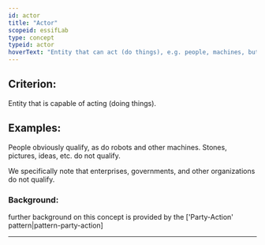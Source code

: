 ```yaml
---
id: actor
title: "Actor"
scopeid: essifLab
type: concept
typeid: actor
hoverText: "Entity that can act (do things), e.g. people, machines, but not organizations."
---
```


## Criterion:
Entity that is capable of acting (doing things).

## Examples:
People obviously qualify, as do robots and other machines. Stones, pictures, ideas, etc. do not qualify.

We specifically note that enterprises, governments, and other organizations do not qualify.

### Background:
further background on this concept is provided by the ['Party-Action' pattern|pattern-party-action]

---
[^1]: Reasoning means: inferring conclusions from data, regardless of the kind of logic that is being used, or whether the reasoning is coherent, or consistent.

[^2]: This means that the party can do this all by itself. For humans, the rights for this are laid down e.g. in the [ECHR](https://www.echr.coe.int "European Convention of Human Rights") ([ECHR articles 9-11](https://www.echr.coe.int/Documents/Convention_ENG.pdf))

[^3]: While the case can be made that (some) electronic components can reason, they do not do so in a self-sovereign fashion as intended by this definition. We do not want to discuss AI-equipment here.
